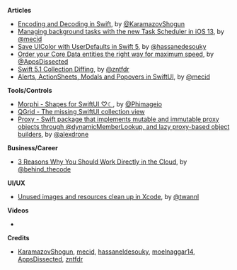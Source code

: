**Articles**

* [Encoding and Decoding in Swift](https://www.raywenderlich.com/3418439-encoding-and-decoding-in-swift), by  [@KaramazovShogun](https://twitter.com/KaramazovShogun)
* [Managing background tasks with the new Task Scheduler in iOS 13](https://medium.com/snowdog-labs/managing-background-tasks-with-new-task-scheduler-in-ios-13-aaabdac0d95b), by [@mecid](https://twitter.com/mecid)
* [Save UIColor with UserDefaults in Swift 5](https://medium.com/@hassaneldesouky/save-uicolor-with-userdefaults-in-swift-5-951ef1aa88e8), by [@hassanedesouky](https://twitter.com/hassanedesouky)
* [Order your Core Data entities the right way for maximum speed](https://www.appsdissected.com/order-core-data-entities-maximum-speed/), by [@AppsDissected](https://twitter.com/AppsDissected)
* [Swift 5.1 Collection Diffing](https://www.fivestars.blog/code/swift-5-1-collection-diffing.html), by [@zntfdr](https://twitter.com/zntfdr)
* [Alerts, ActionSheets, Modals and Popovers in SwiftUI](https://mecid.github.io/2019/07/24/alerts-actionsheets-modals-and-popovers-in-swiftui/), by [@mecid](https://twitter.com/mecid)

**Tools/Controls**

* [Morphi - Shapes for SwiftUI ♡☾](https://github.com/phimage/morphi), by [@Phimageio](https://twitter.com/Phimageio)
* [QGrid - The missing SwiftUI collection view](https://github.com/Q-Mobile/QGrid)
* [Proxy - Swift package that implements mutable and immutable proxy objects through @dynamicMemberLookup, and lazy proxy-based object builders](https://github.com/alexdrone/Proxy), by [@alexdrone](https://twitter.com/alexdrone)

**Business/Career**

* [3 Reasons Why You Should Work Directly in the Cloud](https://www.welcometothejungle.co/en/articles/reasons-work-cloud), by [@behind_thecode](https://twitter.com/behind_thecode)

**UI/UX**

* [Unused images and resources clean up in Xcode](https://www.avanderlee.com/optimization/unused-images-clean-up), by [@twannl](https://twitter.com/twannl)

**Videos**

* 

**Credits**

* [KaramazovShogun](https://github.com/KaramazovShogun), [mecid](https://github.com/mecid), [hassaneldesouky](https://github.com/HassanElDesouky), [moelnaggar14](https://github.com/MoElnaggar14), [AppsDissected](https://github.com/AppsDissected), [zntfdr](https://github.com/zntfdr)
